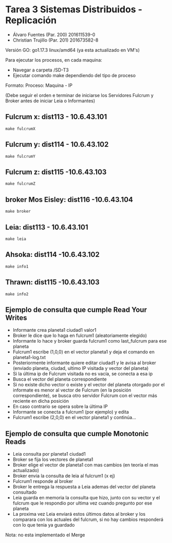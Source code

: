 # Tarea 3 Sistemas Distribuidos - Replicación

- Álvaro Fuentes (Par. 200) 201611539-0
- Christian Trujillo (Par. 201) 201673582-8

Versión GO: go1.17.3 linux/amd64 (ya esta actualizado en VM's)

Para ejecutar los procesos, en cada maquina: 
- Navegar a carpeta /SD-T3
- Ejecutar comando make dependiendo del tipo de proceso

Formato: Proceso: Maquina - IP 

(Debe seguir el orden e terminar de iniciarse los Servidores Fulcrum y Broker antes de iniciar Leia o Informantes)

## Fulcrum x: dist113 - 10.6.43.101

```
make fulcrumX
```

##  Fulcrum y: dist114 - 10.6.43.102

```
make fulcrumY
```

## Fulcrum z:  dist115 -10.6.43.103

```
make fulcrumZ
```

## broker Mos Eisley: dist116 -10.6.43.104

```
make broker
```

## Leia: dist113 - 10.6.43.101

```
make leia
```

## Ahsoka: dist114 -10.6.43.102

```
make info1
```

## Thrawn:  dist115 -10.6.43.103

```
make info2
```

## Ejemplo de consulta que cumple Read Your Writes

- Informante crea planeta1 ciudad1 valor1
- Broker le dice que lo haga en fulcrum1 (aleatoriamente elegido)
- Informante lo hace y broker guarda fulcrum1 como last_fulcrum para ese planeta
- Fulcrum1 escribe (1,0,0) en el vector planeta1 y deja el comando en planeta1-log.txt
- Posteriormente informante quiere editar ciudad1 y le avisa al broker (enviado planeta, ciudad, ultimo IP visitada y vector del planeta)
- Si la última ip de Fulcrum visitada no es vacía, se conecta a esa ip
- Busca el vector del planeta correspondiente
- Si no existe dicho vector o  existe y el vector del planeta otorgado por el informate es menor al vector de Fulcrum (en la posición correspondiente), se busca otro servidor Fulcrum con el vector más reciente en dicha posición
- En caso contrario se opera sobre la última IP
- Informante se conecta a fulcrum1 (por ejemplo) y edita
- Fulcrum1 escribe (2,0,0) en el vector planeta1 y continúa...

## Ejemplo de consulta que cumple Monotonic Reads

- Leia consulta por planeta1 ciudad1
- Broker se fija los vectores de planeta1
- Broker elige el vector de planeta1 con mas cambios (en teoría el mas actualizado)
- Broker envia la consulta de leia al fulcrum1 (x ej)
- Fulcrum1 responde al broker
- Broker le entrega la respuesta a Leia ademas del vector del planeta consultado
- Leia guarda en memoria la consulta que hizo, junto con su vector y el fulcrum que le respondio por ultima vez cuando pregunto por ese planeta
- La proxima vez Leia enviará estos últimos datos al broker y los comparara con los actuales del fulcrum, si no hay cambios responderá con lo que tenia ya guardado

Nota: no esta implementado el Merge